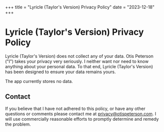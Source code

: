 +++
title = "Lyricle (Taylor's Version) Privacy Policy"
date = "2023-12-18"
+++


# Lyricle (Taylor's Version) Privacy Policy

Lyricle (Taylor's Version) does not collect any of your data. Otis Peterson ("I") takes your privacy very seriously. I neither want nor need to know anything about your personal data. To that end, Lyricle (Taylor's Version) has been designed to ensure your data remains yours.

The app currently stores no data.

## Contact

If you believe that I have not adhered to this policy, or have any other questions or comments please contact me at privacy@otispeterson.com. I will use commercially reasonable efforts to promptly determine and remedy the problem.